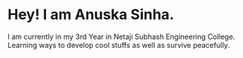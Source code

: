 # Hey! I am Anuska Sinha.
I am currently in my 3rd Year in Netaji Subhash Engineering College. Learning ways to develop cool stuffs as well as survive peacefully.
